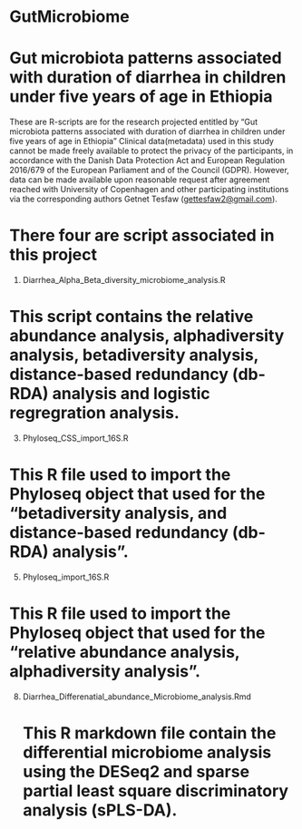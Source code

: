 # GutMicrobiome

# Gut microbiota patterns associated with duration of diarrhea in children under five years of age in Ethiopia

These are R-scripts are for the research projected entitled by “Gut microbiota patterns associated with duration of diarrhea in children under five years of age in Ethiopia” 
Clinical data(metadata) used in this study cannot be made freely available to protect the privacy of the participants, in accordance with the Danish Data Protection Act and European Regulation 2016/679 of the European Parliament and of the Council (GDPR). However, data can be made available upon reasonable request after agreement reached with University of Copenhagen and other participating institutions via the corresponding authors Getnet Tesfaw (gettesfaw2@gmail.com).

# There four are script associated in this project

1.	Diarrhea_Alpha_Beta_diversity_microbiome_analysis.R
   # This script contains the relative abundance analysis, alphadiversity analysis, betadiversity analysis, distance-based redundancy (db-RDA) analysis and logistic regregration analysis. 
  
3.	Phyloseq_CSS_import_16S.R
   # This R file used to import the Phyloseq object that used for the “betadiversity analysis, and distance-based redundancy (db-RDA) analysis”.
  
5.	Phyloseq_import_16S.R
   # This R file used to import the Phyloseq object that used for the “relative abundance analysis, alphadiversity analysis”. 
  
8.	Diarrhea_Differenatial_abundance_Microbiome_analysis.Rmd

  	# This R  markdown file contain the differential microbiome analysis using the DESeq2 and sparse partial least square discriminatory analysis (sPLS-DA).
